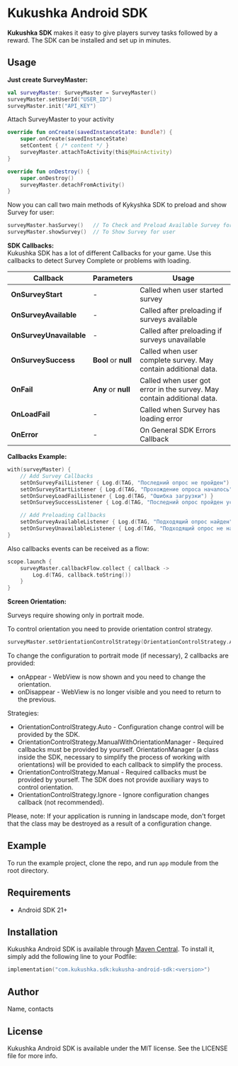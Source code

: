 # Kukushka Android SDK

**Kukushka SDK** makes it easy to give players survey tasks followed by a reward. The SDK can be installed and set up in minutes.

## Usage

**Just create SurveyMaster:**
```kotlin
val surveyMaster: SurveyMaster = SurveyMaster()
surveyMaster.setUserId("USER_ID")
surveyMaster.init("API_KEY")
```

Attach SurveyMaster to your activity
```kotlin
override fun onCreate(savedInstanceState: Bundle?) {
    super.onCreate(savedInstanceState)
    setContent { /* content */ }
    surveyMaster.attachToActivity(this@MainActivity)
}

override fun onDestroy() {
    super.onDestroy()
    surveyMaster.detachFromActivity()
}
```

Now you can call two main methods of Kykyshka SDK to preload and show Survey for user:
```kotlin
surveyMaster.hasSurvey()   // To Check and Preload Available Survey for this user
surveyMaster.showSurvey()  // To Show Survey for user
```
**SDK Callbacks:**<br/>
Kukushka SDK has a lot of different Callbacks for your game. Use this callbacks to detect Survey Complete or problems with loading.

| Callback             | Parameters                   | Usage                                                                  |
|----------------------|------------------------------|------------------------------------------------------------------------|
| **OnSurveyStart** | -                            | Called when user started survey                                        |
| **OnSurveyAvailable** | -                            | Called after preloading if surveys available                           |
| **OnSurveyUnavailable** | -                            | Called after preloading if surveys unavailable                         |
| **OnSurveySuccess** | **Bool** or **null**          | Called when user complete survey. May contain additional data.         |
| **OnFail**    | **Any** or **null** | Called when user got error in the survey. May contain additional data. |
| **OnLoadFail** | -                            | Called when Survey has loading error                                   |
| **OnError** | -                            | On General SDK Errors Callback   

**Callbacks Example:**
```swift
with(surveyMaster) {
    // Add Survey Callbacks
    setOnSurveyFailListener { Log.d(TAG, "Последний опрос не пройден") }
    setOnSurveyStartListener { Log.d(TAG, "Прохождение опроса началось") }
    setOnSurveyLoadFailListener { Log.d(TAG, "Ошибка загрузки") }
    setOnSurveySuccessListener { Log.d(TAG, "Последний опрос пройден успешно") }

    // Add Preloading Callbacks
    setOnSurveyAvailableListener { Log.d(TAG, "Подходящий опрос найден") }
    setOnSurveyUnavailableListener { Log.d(TAG, "Подходящий опрос не найден") }
}
```
Also callbacks events can be received as a flow:
```kotlin
scope.launch {
    surveyMaster.callbackFlow.collect { callback ->
        Log.d(TAG, callback.toString())
    }
}
```
**Screen Orientation:**

Surveys require showing only in portrait mode.

To control orientation you need to provide orientation control strategy.

```kotlin
surveyMaster.setOrientationControlStrategy(OrientationControlStrategy.Auto)
```

To change the configuration to portrait mode (if necessary), 2 callbacks are provided:
- onAppear - WebView is now shown and you need to change the orientation.
- onDisappear - WebView is no longer visible and you need to return to the previous.

Strategies:
- OrientationControlStrategy.Auto - Configuration change control will be provided by the SDK.
- OrientationControlStrategy.ManualWithOrientationManager - Required callbacks
must be provided by yourself. OrientationManager (a class inside the SDK, necessary to
simplify the process of working with orientations) will be provided to each callback
to simplify the process.
- OrientationControlStrategy.Manual - Required callbacks must be provided by yourself.
The SDK does not provide auxiliary ways to control orientation.
- OrientationControlStrategy.Ignore - Ignore configuration changes callback (not recommended).

Please, note: If your application is running in landscape mode, don't forget that the class
may be destroyed as a result of a configuration change.

## Example

To run the example project, clone the repo, and run `app` module from the root directory.

## Requirements

- Android SDK 21+

## Installation

Kukushka Android SDK is available through [Maven Central](https://central.sonatype.com/). To install
it, simply add the following line to your Podfile:

```kotlin
implementation("com.kukushka.sdk:kukusha-android-sdk:<version>")
```

## Author

Name, contacts

## License

Kukushka Android SDK is available under the MIT license. See the LICENSE file for more info.
